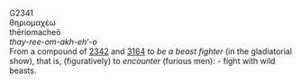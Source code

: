 G2341  
θηριομαχέω  
thēriomacheō  
*thay-ree-om-akh-eh‘-o*  
From a compound of [2342](g2342) and [3164](g3164) to *be* *a* *beast*
*fighter* (in the gladiatorial show), that is, (figuratively) to
*encounter* (furious men): - fight with wild beasts.  
